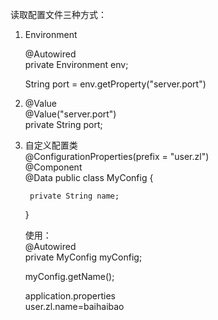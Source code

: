 读取配置文件三种方式：

1. Environment

    @Autowired  
    private Environment env;

    String port = env.getProperty("server.port")

2. @Value  
    @Value("server.port")  
    private String port;

3. 自定义配置类  
    @ConfigurationProperties(prefix = "user.zl")  
    @Component  
    @Data
    public class MyConfig {

        private String name;  
    }

    使用：  
    @Autowired  
    private MyConfig myConfig;

    myConfig.getName();

    application.properties  
    user.zl.name=baihaibao
